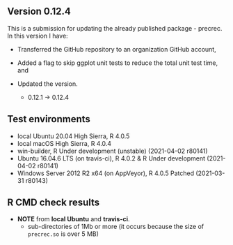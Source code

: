 ## Version 0.12.4
This is a submission for updating the already published package - precrec.
In this version I have:

* Transferred the GitHub repository to an organization GitHub account,

* Added a flag to skip ggplot unit tests to reduce the total unit test time, and

* Updated the version.
    * 0.12.1 -> 0.12.4
    
## Test environments
* local Ubuntu 20.04 High Sierra, R 4.0.5
* local macOS High Sierra, R 4.0.4
* win-builder, R Under development (unstable) (2021-04-02 r80141)
* Ubuntu 16.04.6 LTS (on travis-ci), R 4.0.2 & R Under development (2021-04-02 r80141)
* Windows Server 2012 R2 x64 (on AppVeyor), R 4.0.5 Patched (2021-03-31 r80143)

## R CMD check results
* **NOTE** from **local Ubuntu** and **travis-ci**.
    * sub-directories of 1Mb or more (it occurs because the size of `precrec.so` is over 5 MB)
